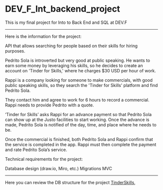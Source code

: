 # DEV_F_Int_backend_project

This is my final project for Into to Back End and SQL at DEV.F

---

Here is the information for the project: 

API that allows searching for people based on their skills for hiring purposes.

Pedrito Sola is introverted but very good at public speaking. He wants to earn some money by leveraging his skills, so he decides to create an account on 'Tinder for Skills,' where he charges $30 USD per hour of work.

Rappi is a company looking for someone to make commercials, with good public speaking skills, so they search the 'Tinder for Skills' platform and find Pedrito Sola.

They contact him and agree to work for 6 hours to record a commercial. Rappi needs to provide Pedrito with a quote.

‘Tinder for Skills’ asks Rappi for an advance payment so that Pedrito Sola can show up at the Justo facilities to start working. Once the advance is made, Pedrito Sola is notified of the day, time, and place where he needs to be.

Once the commercial is finished, both Pedrito Sola and Rappi confirm that the service is completed in the app. Rappi must then complete the payment and rate Pedrito Sola’s service.

Technical requirements for the project:

Database design (draw.io, Miro, etc.)
Migrations
MVC

---

Here you can review the DB structure for the project [TinderSkills](https://app.diagrams.net/#G1wCml9SXGktpadjBuIHekR-e-eeddkRJs#%7B%22pageId%22%3A%22cClwC9KlN5hRPotR0w1L%22%7D),
